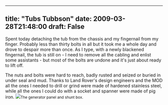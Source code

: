 
---
title: "Tubs Tubbson"
date: 2009-03-28T21:48:00
draft: False
---

Spent today detaching the tub from the chassis and my fingernail from my finger.  Probably less than thirty bolts in all but it took me a whole day and drove to despair more than once.  As I type, with a newly blackened fingernail, the tub is still on - I need to remove all the cabling and enlist some assistants - but most of the bolts are undone and it's just about ready to lift off.

The nuts and bolts were hard to reach, badly rusted and seized or <span>buried</span> in <span>under seal</span> and mud. Thanks to Land Rover's design engineers and the MOD all the ones I needed to drill or grind were made of hardened stainless steel, while all the ones I could do with a socket and spanner were made of pig iron.
<a href="http://danandtheduke.co.uk/uploaded_images/IMG_7125-729850.JPG"><img src="http://danandtheduke.co.uk/uploaded_images/IMG_7125-729826.JPG"/></a><span style="font-size:85%;">The generator panel and shunt box.</span>
